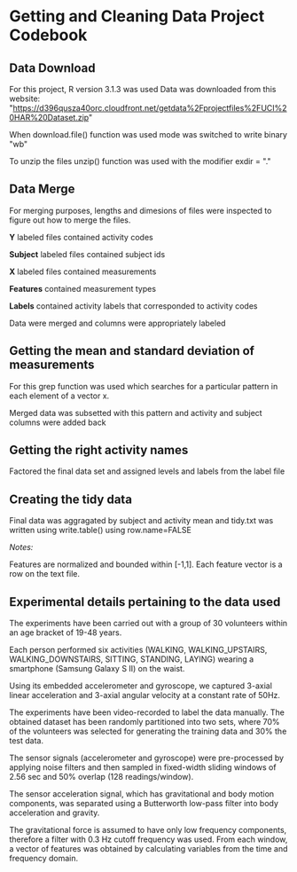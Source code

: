 <h1> Getting and Cleaning Data Project Codebook
<h2> Data Download</h2>

For this project, R version 3.1.3 was used
Data was downloaded from this website: "https://d396qusza40orc.cloudfront.net/getdata%2Fprojectfiles%2FUCI%20HAR%20Dataset.zip"

When download.file() function was used mode was switched to write binary "wb"

To unzip the files unzip() function was used with the modifier exdir = "."

<h2> Data Merge </h2>

For merging purposes, lengths and dimesions of files were inspected to figure out how to merge the files.

**Y** labeled files contained activity codes

**Subject**  labeled files contained subject ids

**X** labeled files contained measurements

**Features**  contained measurement types

**Labels**  contained activity labels that corresponded to activity codes

Data were merged and columns were appropriately labeled

<h2> Getting the mean and standard deviation of measurements </h2>

For this grep function was used which searches for a particular pattern in each element of a vector x.

Merged data was subsetted with this pattern and activity and subject columns were added back

<h2> Getting the right activity names </h2>

Factored the final data set and assigned levels and labels from the label file

<h2> Creating the tidy data </h2>

Final data was aggragated by subject and activity mean and tidy.txt was written using   write.table() using row.name=FALSE 

*Notes:* 

Features are normalized and bounded within [-1,1].
Each feature vector is a row on the text file.

<h2> Experimental details pertaining to the data used </h2>

The experiments have been carried out with a group of 30 volunteers within an age bracket of 19-48 years. 

Each person performed six activities (WALKING, WALKING_UPSTAIRS, WALKING_DOWNSTAIRS, SITTING, STANDING, LAYING) wearing a smartphone (Samsung Galaxy S II) on the waist. 

Using its embedded accelerometer and gyroscope, we captured 3-axial linear acceleration and 3-axial angular velocity at a constant rate of 50Hz. 

The experiments have been video-recorded to label the data manually. The obtained dataset has been randomly partitioned into two sets, where 70% of the volunteers was selected for generating the training data and 30% the test data. 

The sensor signals (accelerometer and gyroscope) were pre-processed by applying noise filters and then sampled in fixed-width sliding windows of 2.56 sec and 50% overlap (128 readings/window).

The sensor acceleration signal, which has gravitational and body motion components, was separated using a Butterworth low-pass filter into body acceleration and gravity. 

The gravitational force is assumed to have only low frequency components, therefore a filter with 0.3 Hz cutoff frequency was used. From each window, a vector of features was obtained by calculating variables from the time and frequency domain.

